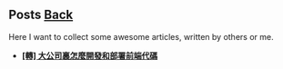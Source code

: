 ## Posts	[Back](./../README.md)

Here I want to collect some awesome articles, written by others or me.

- [**[轉] 大公司裏怎麼開發和部署前端代碼**](./frontend_code_in_big_company/frontend_code_in_big_company.md)
